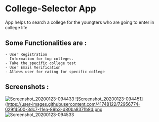 # College-Selector App
 App helps to search a college for the youngters who are going to enter in college life
## Some Functionalities are :
    - User Registration
    - Information for top colleges.
    - Take the specific college test
    - User Email Verification
    - Allows user for rating for specific college

## Screenshots :
![Screenshot_20200123-094433](https://user-images.githubusercontent.com/41748122/72956729-d84d8780-3dc6-11ea-9e18-b84330b6d314.png)
![Screenshot_20200123-094451](https://user-images.githubusercontent.com/41748122/72956774-029f4500-3dc7-11ea-89b3-d80ba8371b8d.png
![Screenshot_20200123-094533](https://user-images.githubusercontent.com/41748122/72959485-772ab180-3dd0-11ea-8335-ef28b3f5c05a.png)
